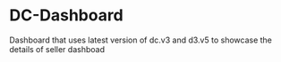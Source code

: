# DC-Dashboard
Dashboard that uses latest version of dc.v3 and d3.v5 to showcase the details of seller dashboad
